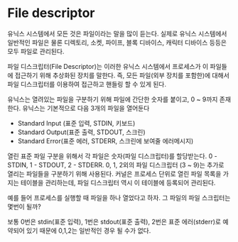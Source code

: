 # File descriptor

유닉스 시스템에서 모든 것은 파일이라는 말을 많이 듣는다. 실제로 유닉스 시스템에서 일반적인 파일은 물론 디렉토리, 소켓, 파이프, 블록 디바이스, 캐릭터 디바이스 등등은 모두 파일로 관리된다. 

파일 디스크립터(File Descriptor)는 이러한 유닉스 시스템에서 프로세스가 이 파일들에 접근하기 위해 추상화된 장치를 말한다.  즉, 모든 파일(외부 장치를 포함한)에 대해서 파일 디스크립터를 이용하여 접근하고 핸들링 할 수 있게 된다.

유닉스는 열려있는 파일을 구분하기 위해 파일에 간단한 숫자를 붙이고, 0 ~ 9까지 존재한다. 유닉스는 기본적으로 다음 3개의 파일을 열어둔다
* Standard Input (표준 입력, STDIN, 키보드)
* Standard Output(표준 출력, STDOUT, 스크린)
* Standard Error(표준 에러, STDERR, 스크린에 보여줄 에러메시지)

열린 표준 파일 구분을 위해서 각 파일은 숫자(파일 디스크립터)를 할당받는다.
0 - STDIN, 1 - STDOUT, 2 - STDERR.  0, 1, 2외의 파일 디스크립터 (3 ~ 9)는 추가로 열리는 파일들을 구분하기 위해 사용된다. 커널은 프로세스 단위로 열린 파일 목록을 가지는 테이블을 관리하는데, 파일 디스크립터 역시 이 테이블에 등록되어 관리된다.

예를 들어 프로세스를 실행할 때 파일을 하나 열었다고 하자. 그 파일의 파일 스크립터는 몇번이 될까?

보통 0번은 stdin(표준 입력), 1번은 stdout(표준 출력), 2번은 표준 에러(stderr)로 예약되어 있기 때문에 0,1,2는 일반적인 경우 될 수가 없다.
